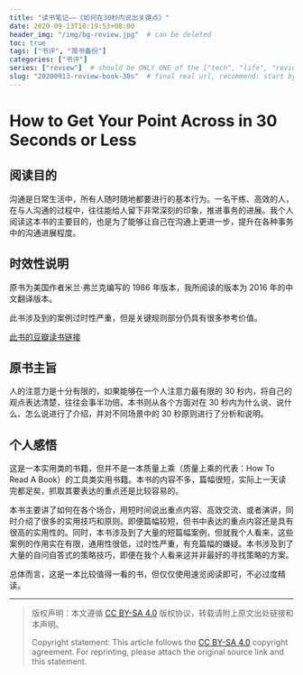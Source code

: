 ```yaml
---
title: "读书笔记——《如何在30秒内说出关键点》"
date: 2020-09-13T10:19:53+08:00
header_img: "/img/bg-review.jpg"  # can be deleted
toc: true
tags: ["书评", "简书备份"]
categories: ["书评"]
series: ["review"]  # should be ONLY ONE of the ["tech", "life", "review"]
slug: "20200913-review-book-30s"  # final real url, recommend: start by date, follow lower case words with hyphen splitter. E.g., `20230316-text-title`
---
```


# How to Get Your Point Across in 30 Seconds or Less

## 阅读目的

沟通是日常生活中，所有人随时随地都要进行的基本行为。一名干练、高效的人，在与人沟通的过程中，往往能给人留下非常深刻的印象，推进事务的进展。我个人阅读这本书的主要目的，也是为了能够让自己在沟通上更进一步，提升在各种事务中的沟通进展程度。

## 时效性说明

原书为美国作者米兰·弗兰克编写的 1986 年版本，我所阅读的版本为 2016 年的中文翻译版本。

此书涉及到的案例过时性严重，但是关键规则部分仍具有很多参考价值。

[此书的豆瓣读书链接](https://book.douban.com/subject/26771105/)

## 原书主旨

人的注意力是十分有限的，如果能够在一个人注意力最有限的 30 秒内，将自己的观点表达清楚，往往会事半功倍。本书则从各个方面对在 30 秒内为什么说、说什么、怎么说进行了介绍，并对不同场景中的 30 秒原则进行了分析和说明。

## 个人感悟

这是一本实用类的书籍，但并不是一本质量上乘（质量上乘的代表：How To Read A Book）的工具类实用书籍。本书的内容不多，篇幅很短，实际上一天读完都足矣，抓取其要表达的重点还是比较容易的。

本书主要讲了如何在各个场合，用短时间说出重点内容、高效交流、或者演讲，同时介绍了很多的实用技巧和原则。即便篇幅较短，但书中表达的重点内容还是具有很高的实用性的。同时，本书涉及到了大量的短篇幅案例，但就我个人看来，这些案例的作用实在有限，通用性很低，过时性严重，有充篇幅的嫌疑。本书涉及到了大量的自问自答式的策略技巧，即便在我个人看来这并非最好的寻找策略的方案。

总体而言，这是一本比较值得一看的书，但仅仅使用速览阅读即可，不必过度精读。


---

> 版权声明：本文遵循 [CC BY-SA 4.0](https://creativecommons.org/licenses/by-sa/4.0/deed.zh) 版权协议，转载请附上原文出处链接和本声明。
>
> Copyright statement: This article follows the [CC BY-SA 4.0](https://creativecommons.org/licenses/by-sa/4.0/deed.en) copyright agreement. For reprinting, please attach the original source link and this statement.
